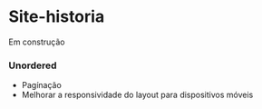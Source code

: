 ﻿# Site-historia
Em construção

### Unordered

* Pagínação 
* Melhorar a responsividade do layout para dispositivos móveis
